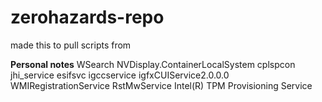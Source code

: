 # zerohazards-repo

made this to pull scripts from

**Personal notes**
WSearch
NVDisplay.ContainerLocalSystem
cplspcon
jhi_service
esifsvc
igccservice
igfxCUIService2.0.0.0
WMIRegistrationService
RstMwService
Intel(R) TPM Provisioning Service
